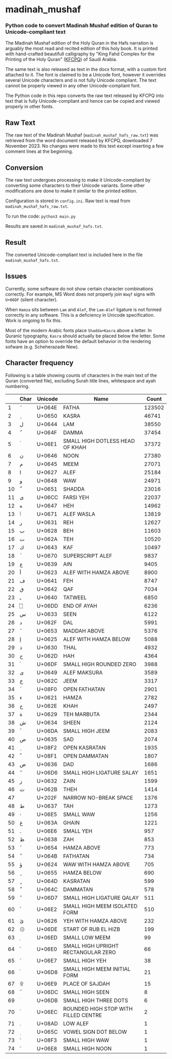 # madinah_mushaf
### Python code to convert Madinah Mushaf edition of Quran to Unicode-compliant text

The Madinah Mushaf edition of the Holy Quran in the Hafs narration is arguably the most read and recited edition of this holy book. It is printed with hand-crafted beautifull calligraphy by "King Fahd Complex for the Printing of the Holy Quran" ([KFCPQ](https://dm.qurancomplex.gov.sa/en/)) of Saudi Arabia.

The same text is also released as text in the docx format, with a custom font attached to it. The font is claimed to be a Unicode font, however it overrides several Unicode characters and is not fully Unicode compliant. The text cannot be properly viewed in any other Unicode-compliant font.

The Python code in this repo converts the raw text released by KFCPQ into text that is fully Unicode-compliant and hence can be copied and viewed properly in other fonts.

## Raw Text
The raw text of the Madinah Mushaf (`madinah_mushaf_hafs_raw.txt`) was retrieved from the word document released by KFCPQ, downloaded 7 November 2023. No changes were made to this text except inserting a few comment lines at the beginning.

## Conversion
The raw text undergoes processing to make it Unicode-compliant by converting some characters to their Unicode variants. Some other modifications are done to make it similar to the printed edition.

Configuration is stored in `config.ini`. Raw text is read from `madinah_mushaf_hafs_raw.txt`.

To run the code:
`python3 main.py`

Results are saved in `madinah_mushaf_hafs.txt`.

## Result
The converted Unicode-compliant text is included here in the file `madinah_mushaf_hafs.txt`.

## Issues
Currently, some software do not show certain character combinations correctly. For example, MS Word does not properly join `Waqf` signs with `U+06DF` (silent character).

When `Hamza` sits between `Lam` and `Alef`, the `Lam-Alef` ligature is not formed correctly in any software. This is a deficiency in Unicode specification. Work is ongoing to fix this.

Most of the modern Arabic fonts place `Shadda+Kasra` above a letter. In Quranic typography, `Kasra` should actually be placed below the letter. Some fonts have an option to override the default behavior in the rendering sofware (e.g. Scheherazade New).

## Character frequency
Following is a table showing counts of characters in the main text of the Quran (converted file), excluding Surah title lines, whitespace and ayah numbering.

| | Char | Unicode | Name | Count |
|- | ---- | ------- | ---- | ----- |
|1| َ | U+064E | FATHA | 123502 |
|2| ِ | U+0650 | KASRA | 46741 |
|3| ل | U+0644 | LAM | 38550 |
|4| ُ | U+064F | DAMMA | 37454 |
|5| ۡ | U+06E1 | SMALL HIGH DOTLESS HEAD OF KHAH | 37372 |
|6| ن | U+0646 | NOON | 27380 |
|7| م | U+0645 | MEEM | 27071 |
|8| ا | U+0627 | ALEF | 25184 |
|9| و | U+0648 | WAW | 24971 |
|10| ّ | U+0651 | SHADDA | 23016 |
|11| ی | U+06CC | FARSI YEH | 22037 |
|12| ه | U+0647 | HEH | 14962 |
|13| ٱ | U+0671 | ALEF WASLA | 13819 |
|14| ر | U+0631 | REH | 12627 |
|15| ب | U+0628 | BEH | 11603 |
|16| ت | U+062A | TEH | 10520 |
|17| ك | U+0643 | KAF | 10497 |
|18| ٰ | U+0670 | SUPERSCRIPT ALEF | 9837 |
|19| ع | U+0639 | AIN | 9405 |
|20| أ | U+0623 | ALEF WITH HAMZA ABOVE | 8900 |
|21| ف | U+0641 | FEH | 8747 |
|22| ق | U+0642 | QAF | 7034 |
|23| ـ | U+0640 | TATWEEL | 6850 |
|24| ۝ | U+06DD | END OF AYAH | 6236 |
|25| س | U+0633 | SEEN | 6122 |
|26| د | U+062F | DAL | 5991 |
|27| ٓ | U+0653 | MADDAH ABOVE | 5376 |
|28| إ | U+0625 | ALEF WITH HAMZA BELOW | 5088 |
|29| ذ | U+0630 | THAL | 4932 |
|30| ح | U+062D | HAH | 4364 |
|31| ۟ | U+06DF | SMALL HIGH ROUNDED ZERO | 3988 |
|32| ى | U+0649 | ALEF MAKSURA | 3589 |
|33| ج | U+062C | JEEM | 3317 |
|34| ࣰ | U+08F0 | OPEN FATHATAN | 2901 |
|35| ء | U+0621 | HAMZA | 2782 |
|36| خ | U+062E | KHAH | 2497 |
|37| ة | U+0629 | TEH MARBUTA | 2344 |
|38| ش | U+0634 | SHEEN | 2124 |
|39| ۚ | U+06DA | SMALL HIGH JEEM | 2083 |
|40| ص | U+0635 | SAD | 2074 |
|41| ࣲ | U+08F2 | OPEN KASRATAN | 1935 |
|42| ࣱ | U+08F1 | OPEN DAMMATAN | 1807 |
|43| ض | U+0636 | DAD | 1686 |
|44| ۖ | U+06D6 | SMALL HIGH LIGATURE SALAY | 1651 |
|45| ز | U+0632 | ZAIN | 1599 |
|46| ث | U+062B | THEH | 1414 |
|47|   | U+202F | NARROW NO-BREAK SPACE | 1376 |
|48| ط | U+0637 | TAH | 1273 |
|49| ۥ | U+06E5 | SMALL WAW | 1256 |
|50| غ | U+063A | GHAIN | 1221 |
|51| ۦ | U+06E6 | SMALL YEH | 957 |
|52| ظ | U+0638 | ZAH | 853 |
|53| ٔ | U+0654 | HAMZA ABOVE | 773 |
|54| ً | U+064B | FATHATAN | 734 |
|55| ؤ | U+0624 | WAW WITH HAMZA ABOVE | 705 |
|56| ٕ | U+0655 | HAMZA BELOW | 690 |
|57| ٍ | U+064D | KASRATAN | 599 |
|58| ٌ | U+064C | DAMMATAN | 578 |
|59| ۗ | U+06D7 | SMALL HIGH LIGATURE QALAY | 511 |
|60| ۢ | U+06E2 | SMALL HIGH MEEM ISOLATED FORM | 510 |
|61| ئ | U+0626 | YEH WITH HAMZA ABOVE | 232 |
|62| ۞ | U+06DE | START OF RUB EL HIZB | 199 |
|63| ۭ | U+06ED | SMALL LOW MEEM | 99 |
|64| ۠ | U+06E0 | SMALL HIGH UPRIGHT RECTANGULAR ZERO | 66 |
|65| ۧ | U+06E7 | SMALL HIGH YEH | 38 |
|66| ۘ | U+06D8 | SMALL HIGH MEEM INITIAL FORM | 21 |
|67| ۩ | U+06E9 | PLACE OF SAJDAH | 15 |
|68| ۜ | U+06DC | SMALL HIGH SEEN | 8 |
|69| ۛ | U+06DB | SMALL HIGH THREE DOTS | 6 |
|70| ۬ | U+06EC | ROUNDED HIGH STOP WITH FILLED CENTRE | 2 |
|71| ࢭ | U+08AD | LOW ALEF | 1 |
|72| ٜ | U+065C | VOWEL SIGN DOT BELOW | 1 |
|73| ࣳ | U+08F3 | SMALL HIGH WAW | 1 |
|74| ۨ | U+06E8 | SMALL HIGH NOON | 1 |
